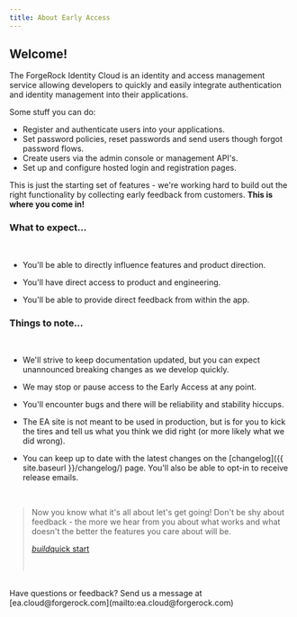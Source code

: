 ```yaml
---
title: About Early Access
---
```



## Welcome! 


The ForgeRock Identity Cloud is an identity and access management service allowing developers to quickly and easily integrate authentication and identity management into their applications. 

Some stuff you can do:
- Register and authenticate users into your applications.
- Set password policies, reset passwords and send users though forgot password flows.
- Create users via the admin console or management API's.
- Set up and configure hosted login and registration pages.

This is just the starting set of features - we're working hard to build out the right functionality by collecting early feedback from customers. **This is where you come in!**

### What to expect...

<br>

- You'll be able to directly influence features and product direction.

- You'll have direct access to product and engineering.

- You'll be able to provide direct feedback from within the app.


### Things to note...

<br>


- We'll strive to keep documentation updated, but you can expect unannounced breaking changes as we develop quickly.

- We may stop or pause access to the Early Access at any point.

- You'll encounter bugs and there will be reliability and stability hiccups.

- The EA site is not meant to be used in production, but is for you to kick the tires and tell us what you think we did right (or more likely what we did wrong).

- You can keep up to date with the latest changes on the [changelog]({{ site.baseurl }}/changelog/) page. You'll also be able to opt-in to receive release emails.

<br>

> Now you know what it's all about let's get going! Don't be shy about feedback - the more we hear from you about what works and what doesn't the better the features you care about will be.
> <p class="center"><a href="{{ site.baseurl }}/overview/get-started/" class="btn btn-secondary"><i class="material-icons">build</i>quick start</a></p><br>



<br>
Have questions or feedback? Send us a message at [ea.cloud@forgerock.com](mailto:ea.cloud@forgerock.com)

<br>